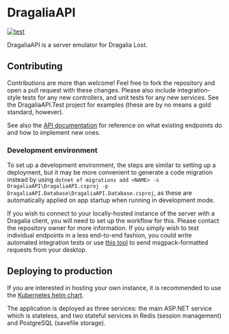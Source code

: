 # DragaliaAPI

[![test](https://github.com/SapiensAnatis/DragaliaAPI/actions/workflows/test.yml/badge.svg)](https://github.com/SapiensAnatis/DragaliaAPI/actions/workflows/test.yml)

DragaliaAPI is a server emulator for Dragalia Lost.

## Contributing

Contributions are more than welcome! Feel free to fork the repository and open a pull request with these changes. Please also include integration-style tests for any new controllers, and unit tests for any new services. See the DragaliaAPI.Test project for examples (these are by no means a gold standard, however).

See also the [API documentation](https://dragalia-api-docs.readthedocs.io/en/latest/) for reference on what existing endpoints do and how to implement new ones.

### Development environment

To set up a development environment, the steps are similar to setting up a deployment, but it may be more convenient to generate a code migration instead by using `dotnet ef migrations add <NAME> -s DragaliaAPI\DragaliaAPI.csproj -p DragaliaAPI.Database\DragaliaAPI.Database.csproj`, as these are automatically applied on app startup when running in development mode.

If you wish to connect to your locally-hosted instance of the server with a Dragalia client, you will need to set up the workflow for this. Please contact the repository owner for more information. If you simply wish to test individual endpoints in a less end-to-end fashion, you could write automated integration tests or use [this tool](https://gist.github.com/SapiensAnatis/e76f067aad0ac425c9f9008db94e143c) to send msgpack-formatted requests from your desktop.

## Deploying to production

If you are interested in hosting your own instance, it is recommended to use the [Kubernetes helm chart](https://github.com/SapiensAnatis/helm-charts). 

The application is deployed as three services: the main ASP.NET service which is stateless, and two stateful services in Redis (session management) and PostgreSQL (savefile storage). 